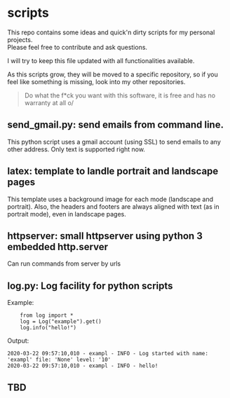 # scripts

This repo contains some ideas and  quick'n dirty scripts for my personal projects.  
Please feel free to contribute and ask questions.

I will try to keep this file updated with all functionalities available.

As this scripts grow, they will be moved to a specific repository, so if you feel like something is missing, look into my other repositories.

> Do what the f*ck you want with this software, it is free and has no warranty at all o/


## send_gmail.py: send emails from command line.
This python script uses a gmail account (using SSL) to send emails to any other address.
Only text is supported right now.

## latex: template to landle portrait and landscape pages
This template uses a background image for each mode (landscape and portrait).
Also, the headers and footers are always aligned with text (as in portrait mode), even in landscape pages.

## httpserver: small httpserver using python 3 embedded http.server
Can run commands from server by urls

## log.py: Log facility for python scripts
Example:
```
	from log import *
	log = Log("example").get()
	log.info("hello!")
```
Output:

```
2020-03-22 09:57:10,010 - exampl - INFO - Log started with name: 'exampl' file: 'None' level: '10'
2020-03-22 09:57:10,010 - exampl - INFO - hello!
```


## TBD 
